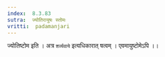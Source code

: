 ```yaml
---
index:  8.3.83
sutra:  ज्योतिरायुषः स्तोमः
vritti:  padamanjari
---
```


ज्योतिष्टोम इति । अत्र `शर्व्यवाये` इत्यधिकारात् षत्वम् । एवमायुष्टोमेऽपि ।।

